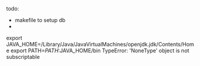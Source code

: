 todo:
- makefile to setup db 
-

export JAVA_HOME=/Library/Java/JavaVirtualMachines/openjdk.jdk/Contents/Home
export PATH=${PATH}:$JAVA_HOME/bin
TypeError: 'NoneType' object is not subscriptable
